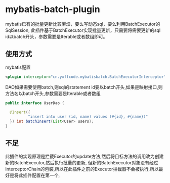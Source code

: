 # mybatis-batch-plugin
mybatis已有的批量更新比较麻烦，要么写动态sql，要么利用BatchExecutor的SqlSession, 
此插件基于BatchExecutor实现批量更新，只需要将需要更新的sql id以batch开头，参数需要是Iterable或者数组即可。

## 使用方式 
mybatis配置 
```xml
<plugin interceptor="cn.yxffcode.mybatisbatch.BatchExecutorInterceptor"></plugin>
```
DAO如果需要使用batch,则sql的statement id要以batch开头,如果是映射接口,则方法名以batch开头,参数需要是Iterable或者数组 
```java
public interface UserDao {

  @Insert({
          "insert into user (id, name) values (#{id}, #{name})"
  }) int batchInsert(List<User> users);
}
```

## 不足
此插件的实现原理是拦截Executor的update方法,然后将目标方法的调用改为创建新的BatchExecutor,然后执行批量的更新,
但新的BatchExecutor对象没有经过InterceptorChain的包装,所以在此插件之前的Executor拦截器不会被执行,所以最好是将此插件配置在第一个,